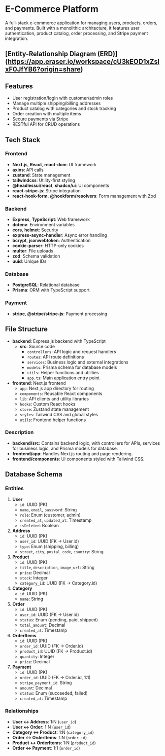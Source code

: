 # E-Commerce Platform

A full-stack e-commerce application for managing users, products, orders, and payments. Built with a monolithic architecture, it features user authentication, product catalog, order processing, and Stripe payment integration.

## [Entity-Relationship Diagram (ERD)] (https://app.eraser.io/workspace/cU3kEOD1xZslxF0JfYB6?origin=share)

## Features
- User registration/login with customer/admin roles
- Manage multiple shipping/billing addresses
- Product catalog with categories and stock tracking
- Order creation with multiple items
- Secure payments via Stripe
- RESTful API for CRUD operations

## Tech Stack

### Frontend
- **Next.js**, **React**, **react-dom**: UI framework
- **axios**: API calls
- **zustand**: State management
- **tailwindcss**: Utility-first styling
- **@headlessui/react**, **shadcn/ui**: UI components
- **react-stripe-js**: Stripe integration
- **react-hook-form**, **@hookform/resolvers**: Form management with Zod

### Backend
- **Express**, **TypeScript**: Web framework
- **dotenv**: Environment variables
- **cors**, **helmet**: Security
- **express-async-handler**: Async error handling
- **bcrypt**, **jsonwebtoken**: Authentication
- **cookie-parser**: HTTP-only cookies
- **multer**: File uploads
- **zod**: Schema validation
- **uuid**: Unique IDs

### Database
- **PostgreSQL**: Relational database
- **Prisma**: ORM with TypeScript support

### Payment
- **stripe**, **@stripe/stripe-js**: Payment processing

## File Structure

- **backend**: Express.js backend with TypeScript
  - **src**: Source code
    - `controllers`: API logic and request handlers
    - `routes`: API route definitions
    - `services`: Business logic and external integrations
    - `models`: Prisma schema for database models
    - `utils`: Helper functions and utilities
    - `app.ts`: Main application entry point
- **frontend**: Next.js frontend
  - `app`: Next.js app directory for routing
  - `components`: Reusable React components
  - `lib`: API clients and utility libraries
  - `hooks`: Custom React hooks
  - `store`: Zustand state management
  - `styles`: Tailwind CSS and global styles
  - `utils`: Frontend helper functions

### Description
- **backend/src**: Contains backend logic, with controllers for APIs, services for business logic, and Prisma models for database.
- **frontend/app**: Handles Next.js routing and page rendering.
- **frontend/components**: UI components styled with Tailwind CSS.


## Database Schema

### Entities
1. **User**
   - `id`: UUID (PK)
   - `name`, `email`, `password`: String
   - `role`: Enum (customer, admin)
   - `created_at`, `updated_at`: Timestamp
   - `isDeleted`: Boolean
2. **Address**
   - `id`: UUID (PK)
   - `user_id`: UUID (FK → User.id)
   - `type`: Enum (shipping, billing)
   - `street`, `city`, `postal_code`, `country`: String
3. **Product**
   - `id`: UUID (PK)
   - `title`, `description`, `image_url`: String
   - `price`: Decimal
   - `stock`: Integer
   - `category_id`: UUID (FK → Category.id)
4. **Category**
   - `id`: UUID (PK)
   - `name`: String
5. **Order**
   - `id`: UUID (PK)
   - `user_id`: UUID (FK → User.id)
   - `status`: Enum (pending, paid, shipped)
   - `total_amount`: Decimal
   - `created_at`: Timestamp
6. **OrderItems**
   - `id`: UUID (PK)
   - `order_id`: UUID (FK → Order.id)
   - `product_id`: UUID (FK → Product.id)
   - `quantity`: Integer
   - `price`: Decimal
7. **Payment**
   - `id`: UUID (PK)
   - `order_id`: UUID (FK → Order.id, 1:1)
   - `stripe_payment_id`: String
   - `amount`: Decimal
   - `status`: Enum (succeeded, failed)
   - `created_at`: Timestamp

### Relationships
- **User ↔ Address**: 1:N (`user_id`)
- **User ↔ Order**: 1:N (`user_id`)
- **Category ↔ Product**: 1:N (`category_id`)
- **Order ↔ OrderItems**: 1:N (`order_id`)
- **Product ↔ OrderItems**: 1:N (`product_id`)
- **Order ↔ Payment**: 1:1 (`order_id`)

